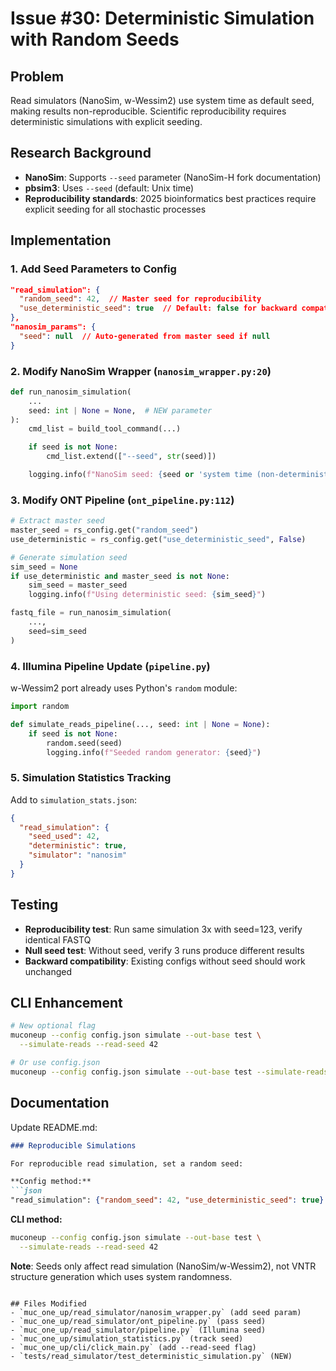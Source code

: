 # Issue #30: Deterministic Simulation with Random Seeds

## Problem
Read simulators (NanoSim, w-Wessim2) use system time as default seed, making results non-reproducible. Scientific reproducibility requires deterministic simulations with explicit seeding.

## Research Background
- **NanoSim**: Supports `--seed` parameter (NanoSim-H fork documentation)
- **pbsim3**: Uses `--seed` (default: Unix time)
- **Reproducibility standards**: 2025 bioinformatics best practices require explicit seeding for all stochastic processes

## Implementation

### 1. Add Seed Parameters to Config
```json
"read_simulation": {
  "random_seed": 42,  // Master seed for reproducibility
  "use_deterministic_seed": true  // Default: false for backward compat
},
"nanosim_params": {
  "seed": null  // Auto-generated from master seed if null
}
```

### 2. Modify NanoSim Wrapper (`nanosim_wrapper.py:20`)
```python
def run_nanosim_simulation(
    ...
    seed: int | None = None,  # NEW parameter
):
    cmd_list = build_tool_command(...)

    if seed is not None:
        cmd_list.extend(["--seed", str(seed)])

    logging.info(f"NanoSim seed: {seed or 'system time (non-deterministic)'}")
```

### 3. Modify ONT Pipeline (`ont_pipeline.py:112`)
```python
# Extract master seed
master_seed = rs_config.get("random_seed")
use_deterministic = rs_config.get("use_deterministic_seed", False)

# Generate simulation seed
sim_seed = None
if use_deterministic and master_seed is not None:
    sim_seed = master_seed
    logging.info(f"Using deterministic seed: {sim_seed}")

fastq_file = run_nanosim_simulation(
    ...,
    seed=sim_seed
)
```

### 4. Illumina Pipeline Update (`pipeline.py`)
w-Wessim2 port already uses Python's `random` module:
```python
import random

def simulate_reads_pipeline(..., seed: int | None = None):
    if seed is not None:
        random.seed(seed)
        logging.info(f"Seeded random generator: {seed}")
```

### 5. Simulation Statistics Tracking
Add to `simulation_stats.json`:
```json
{
  "read_simulation": {
    "seed_used": 42,
    "deterministic": true,
    "simulator": "nanosim"
  }
}
```

## Testing
- **Reproducibility test**: Run same simulation 3x with seed=123, verify identical FASTQ
- **Null seed test**: Without seed, verify 3 runs produce different results
- **Backward compatibility**: Existing configs without seed should work unchanged

## CLI Enhancement
```bash
# New optional flag
muconeup --config config.json simulate --out-base test \
  --simulate-reads --read-seed 42

# Or use config.json
muconeup --config config.json simulate --out-base test --simulate-reads
```

## Documentation
Update README.md:
```markdown
### Reproducible Simulations

For reproducible read simulation, set a random seed:

**Config method:**
```json
"read_simulation": {"random_seed": 42, "use_deterministic_seed": true}
```

**CLI method:**
```bash
muconeup --config config.json simulate --out-base test \
  --simulate-reads --read-seed 42
```

**Note**: Seeds only affect read simulation (NanoSim/w-Wessim2), not VNTR structure
generation which uses system randomness.
```

## Files Modified
- `muc_one_up/read_simulator/nanosim_wrapper.py` (add seed param)
- `muc_one_up/read_simulator/ont_pipeline.py` (pass seed)
- `muc_one_up/read_simulator/pipeline.py` (Illumina seed)
- `muc_one_up/simulation_statistics.py` (track seed)
- `muc_one_up/cli/click_main.py` (add --read-seed flag)
- `tests/read_simulator/test_deterministic_simulation.py` (NEW)
